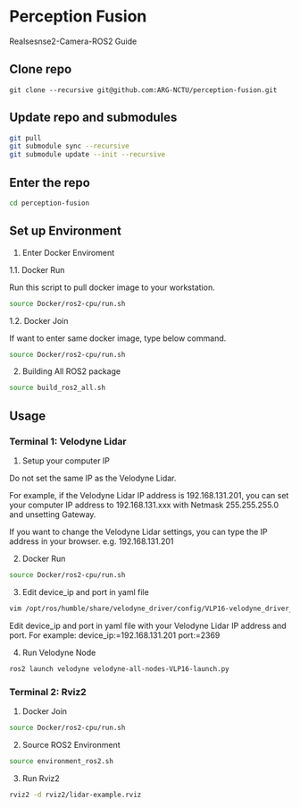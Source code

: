 # Perception Fusion

Realsesnse2-Camera-ROS2 Guide

## Clone repo 

```
git clone --recursive git@github.com:ARG-NCTU/perception-fusion.git
``` 

## Update repo and submodules

```bash
git pull
git submodule sync --recursive
git submodule update --init --recursive
```

## Enter the repo

```bash
cd perception-fusion
```

## Set up Environment

1. Enter Docker Enviroment

1.1. Docker Run

Run this script to pull docker image to your workstation.

```bash
source Docker/ros2-cpu/run.sh
```

1.2. Docker Join

If want to enter same docker image, type below command.

```bash
source Docker/ros2-cpu/run.sh
```

2. Building All ROS2 package

```bash
source build_ros2_all.sh
```

## Usage

### Terminal 1: Velodyne Lidar

1. Setup your computer IP

Do not set the same IP as the Velodyne Lidar.

For example, if the Velodyne Lidar IP address is 192.168.131.201, you can set your computer IP address to 192.168.131.xxx with Netmask 255.255.255.0 and unsetting Gateway.

If you want to change the Velodyne Lidar settings, you can type the IP address in your browser. e.g. 192.168.131.201

2. Docker Run

```bash
source Docker/ros2-cpu/run.sh
```

3. Edit device_ip and port in yaml file

```bash
vim /opt/ros/humble/share/velodyne_driver/config/VLP16-velodyne_driver_node-params.yaml
```

Edit device_ip and port in yaml file with your Velodyne Lidar IP address and port.
For example: 
    device_ip:=192.168.131.201 
    port:=2369

4. Run Velodyne Node

```bash
ros2 launch velodyne velodyne-all-nodes-VLP16-launch.py 
```

### Terminal 2: Rviz2

1. Docker Join

```bash
source Docker/ros2-cpu/run.sh
```
2. Source ROS2 Environment

```bash
source environment_ros2.sh
```

3. Run Rviz2

```bash
rviz2 -d rviz2/lidar-example.rviz
```